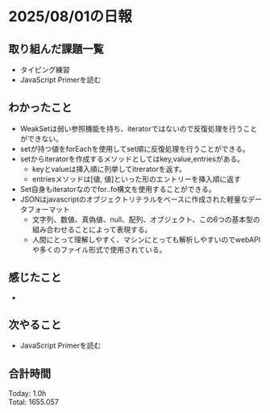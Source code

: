 # 2025/08/01の日報
## 取り組んだ課題一覧
* タイピング練習
* JavaScript Primerを読む
## わかったこと 
* WeakSetは弱い参照機能を持ち、iteratorではないので反復処理を行うことができない。
* setが持つ値をforEachを使用してset順に反復処理を行うことができる。
* setからiteratorを作成するメソッドとしてはkey,value,entriesがある。
  * keyとvalueは挿入順に列挙してitreratorを返す。
  * entriesメソッドは[値, 値]といった形のエントリーを挿入順に返す
* Set自身もiteratorなのでfor..fo構文を使用することができる。
* JSONはjavascriptのオブジェクトリテラルをベースに作成された軽量なデータフォーマット
  * 文字列、数値、真偽値、null、配列、オブジェクト、この6つの基本型の組み合わせることによって表現する。
  * 人間にとって理解しやすく、マシンにとっても解析しやすいのでwebAPIや多くのファイル形式で使用されている。
## 感じたこと
* 
## 次やること
* JavaScript Primerを読む
##  合計時間 
Today: 1.0h<br>
Total: 1655.057
